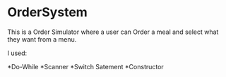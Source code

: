 # OrderSystem

This is a Order Simulator where a user can Order a meal and select what they want from a menu.

I used:

*Do-While
*Scanner
*Switch Satement
*Constructor
